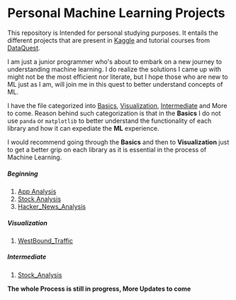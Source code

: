 # Personal Machine Learning Projects

This repository is Intended for personal studying purposes. It entails the different projects that are present in [Kaggle](http://kaggle.com) and tutorial courses from [DataQuest](http://dataquest.io). 

I am just a junior programmer who's about to embark on a new journey to understanding machine learning. I do realize the solutions I came up with might not be the most efficient nor literate, but I hope those who are new to ML just as I am, will join me in this quest to better understand concepts of ML.

I have the file categorized into [Basics]('https://github.com/tjp1992/ML-Jupyter/tree/main/Basics'), [Visualization]('https://github.com/tjp1992/ML-Jupyter/tree/main/Visualization/WestBound_Traffic'), [Intermediate]('https://github.com/tjp1992/ML-Jupyter/tree/main/Intermediate/Stock_Analysis') and More to come. Reason behind such categorization is that in the **Basics** I do not use `panda` or `matplotlib` to better understand the functionality of each library and how it can expediate the **ML** experience. 

I would recommend going through the **Basics** and then to **Visualization** just to get a better grip on each library as it is essential in the process of Machine Learning.

##### Beginning

1. [App Analysis]('https://github.com/tjp1992/ML-Jupyter/tree/main/Basics/App_Analysis')
2. [Stock Analysis]('https://github.com/tjp1992/ML-Jupyter/tree/main/Basics/Car_Listing_Data_Cleaning')
2. [Hacker_News_Analysis]('https://github.com/tjp1992/ML-Jupyter/tree/main/Basics/Hacker_News_Analysis')

##### Visualization

1. [WestBound_Traffic]('https://github.com/tjp1992/ML-Jupyter/tree/main/Visualization/WestBound_Traffic')

##### Intermediate

1. [Stock_Analysis]('https://github.com/tjp1992/ML-Jupyter/tree/main/Intermediate/Stock_Analysis')



**The whole Process is still in progress, More Updates to come**